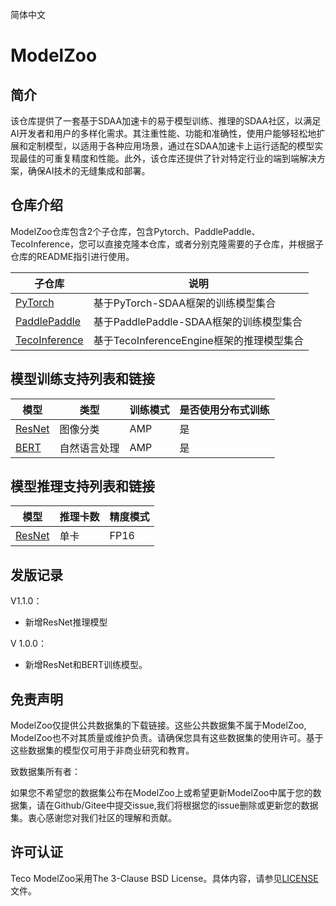 简体中文

# ModelZoo
## 简介
该仓库提供了一套基于SDAA加速卡的易于模型训练、推理的SDAA社区，以满足AI开发者和用户的多样化需求。其注重性能、功能和准确性，使用户能够轻松地扩展和定制模型，以适用于各种应用场景，通过在SDAA加速卡上运行适配的模型实现最佳的可重复精度和性能。此外，该仓库还提供了针对特定行业的端到端解决方案，确保AI技术的无缝集成和部署。

## 仓库介绍

ModelZoo仓库包含2个子仓库，包含Pytorch、PaddlePaddle、TecoInference，您可以直接克隆本仓库，或者分别克隆需要的子仓库，并根据子仓库的README指引进行使用。


| 子仓库  | 说明 |
| ------------- | ------------- |
| [PyTorch](./PyTorch) | 基于PyTorch-SDAA框架的训练模型集合 |
| [PaddlePaddle](./PaddlePaddle) | 基于PaddlePaddle-SDAA框架的训练模型集合 |
| [TecoInference](./TecoInference) | 基于TecoInferenceEngine框架的推理模型集合 |


## 模型训练支持列表和链接

| 模型 | 类型 | 训练模式 |是否使用分布式训练|
| ------------- | ------------- | ------------- | ------------- |
| [ResNet](./PaddlePaddle/Classification/ResNet) | 图像分类 |AMP|是
| [BERT](./PyTorch/NLP/BERT) | 自然语言处理 | AMP | 是

## 模型推理支持列表和链接

| 模型 | 推理卡数 |精度模式|
| ------------- | ------------- | ------------- |
| [ResNet](./TecoInference/example/classification/resnet/README.md) |单卡|FP16

## 发版记录

V1.1.0：
* 新增ResNet推理模型

V 1.0.0：
* 新增ResNet和BERT训练模型。



## 免责声明
ModelZoo仅提供公共数据集的下载链接。这些公共数据集不属于ModelZoo, ModelZoo也不对其质量或维护负责。请确保您具有这些数据集的使用许可。基于这些数据集的模型仅可用于非商业研究和教育。

致数据集所有者：

如果您不希望您的数据集公布在ModelZoo上或希望更新ModelZoo中属于您的数据集，请在Github/Gitee中提交issue,我们将根据您的issue删除或更新您的数据集。衷心感谢您对我们社区的理解和贡献。

## 许可认证
Teco ModelZoo采用The 3-Clause BSD License。具体内容，请参见[LICENSE](./LICENSE)文件。
